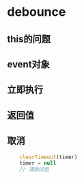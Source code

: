# debounce

## this的问题

## event对象

## 立即执行

## 返回值

## 取消

```js
    clearTimeout(timer)
    timer = null
    // 清除闭包
```